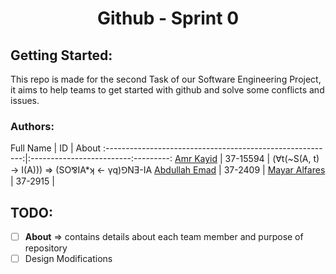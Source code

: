 <h1 align="center">  Github - Sprint 0 </h1>

## Getting Started:
This repo is made for the second Task of our Software Engineering Project, it aims to help teams to get started with github and solve some conflicts and issues.

### Authors:

Full Name                                                  |  ID                      | About
:---------------------------------------------------------:|:-------------------------:---------:
[Amr Kayid](https://github.com/AmrMKayid)                  |  37-15594                | (∀t(~S(A, t) -> I(A))) => (SO⅋IA*ʞ <- γq)⅁NƎ-IA
[Abdullah Emad](https://github.com/abdullahemad12)         |  37-2409                 |
[Mayar Alfares](https://github.com/              )         |  37-2915                 |


## TODO:

- [ ] **About** => contains details about each team member and purpose of repository
- [ ] Design Modifications